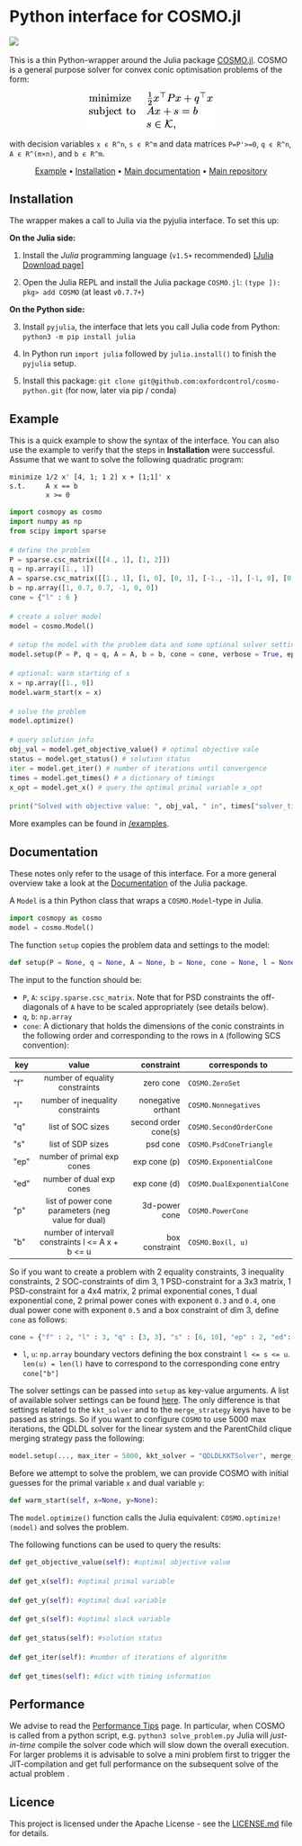 # Python interface for COSMO.jl

  <a href="https://travis-ci.org/oxfordcontrol/cosmo-python"><img src="https://travis-ci.org/oxfordcontrol/cosmo-python.svg?branch=master"></a>

This is a thin Python-wrapper around the Julia package [COSMO.jl](https://github.com/oxfordcontrol/COSMO.jl). COSMO is a general purpose solver for convex conic optimisation problems of the form:
<p align="center">
<img src="https://github.com/migarstka/COSMO_assets/blob/master/cosmo_format.png" width=220px>
</p>


with decision variables `x ϵ R^n`, `s ϵ R^m` and data matrices `P=P'>=0`, `q ϵ R^n`, `A ϵ R^(m×n)`, and `b ϵ R^m`. 


<p align="center">
  <a href="#example">Example</a> •
  <a href="#installation">Installation</a> •
  <a href="https://oxfordcontrol.github.io/COSMO.jl/stable/">Main documentation</a> •
  <a href="https://github.com/oxfordcontrol/COSMO.jl">Main repository</a> 
</p>

## Installation
The wrapper makes a call to Julia via the pyjulia interface. To set this up:

**On the Julia side:**

1. Install the *Julia* programming language (`v1.5+` recommended) [[Julia Download page]](https://julialang.org/downloads/)

2. Open the Julia REPL and install the Julia package `COSMO.jl`: `(type ]): pkg> add COSMO` (at least `v0.7.7+`)

**On the Python side:**

3. Install `pyjulia`, the interface that lets you call Julia code from Python: `python3 -m pip install julia` 

4. In Python run `import julia` followed by `julia.install()` to finish the `pyjulia` setup.

5. Install this package: `git clone git@github.com:oxfordcontrol/cosmo-python.git` (for now, later via pip / conda)


## Example
This is a quick example to show the syntax of the interface. You can also use the example to verify that the steps in **Installation** were successful. Assume that we want to solve the following quadratic program:
```
minimize 1/2 x' [4, 1; 1 2] x + [1;1]' x
s.t.     A x == b 
         x >= 0
```
```python
import cosmopy as cosmo
import numpy as np
from scipy import sparse

# define the problem
P = sparse.csc_matrix([[4., 1], [1, 2]])
q = np.array([1., 1])
A = sparse.csc_matrix([[1., 1], [1, 0], [0, 1], [-1., -1], [-1, 0], [0, -1]])
b = np.array([1, 0.7, 0.7, -1, 0, 0])
cone = {"l" : 6 }

# create a solver model
model = cosmo.Model()

# setup the model with the problem data and some optional solver settings
model.setup(P = P, q = q, A = A, b = b, cone = cone, verbose = True, eps_abs = 1e-5, max_iter = 4000)

# optional: warm starting of x
x = np.array([1., 0])
model.warm_start(x = x)

# solve the problem
model.optimize()

# query solution info
obj_val = model.get_objective_value() # optimal objective vale
status = model.get_status() # solution status
iter = model.get_iter() # number of iterations until convergence
times = model.get_times() # a dictionary of timings 
x_opt = model.get_x() # query the optimal primal variable x_opt

print("Solved with objective value: ", obj_val, " in", times["solver_time"], "s.")
```
More examples can be found in [/examples](https://github.com/oxfordcontrol/cosmo-python/tree/master/examples).

## Documentation
These notes only refer to the usage of this interface. For a more general overview take a look at the [Documentation](https://oxfordcontrol.github.io/COSMO.jl/stable/) of the Julia package.

A `Model` is a thin Python class that wraps a `COSMO.Model`-type in Julia.
```python
import cosmopy as cosmo
model = cosmo.Model()
```
The function `setup` copies the problem data and settings to the model:
```python
def setup(P = None, q = None, A = None, b = None, cone = None, l = None, u = None, settings**)
```
The input to the function should be:
- `P`, `A`: `scipy.sparse.csc_matrix`. Note that for PSD constraints the off-diagonals of `A` have to be scaled appropriately (see details below).
- `q`, `b`: `np.array`
- `cone`: A dictionary that holds the dimensions of the conic constraints in the following order and corresponding to the rows in `A` (following SCS convention):


| key        | value           | constraint  | corresponds to |
| ------------- |:-------------:| -----:|------ |
| "f"      | number of equality constraints | zero cone |  `COSMO.ZeroSet` |
| "l"      | number of inequality constraints |  nonegative orthant | `COSMO.Nonnegatives` |
| "q" | list of SOC sizes  | second order cone(s) | `COSMO.SecondOrderCone` |
| "s" | list of SDP sizes  | psd cone | `COSMO.PsdConeTriangle` |
| "ep" | number of primal exp cones  | exp cone (p) | `COSMO.ExponentialCone` |
| "ed" | number of dual exp cones  | exp cone (d) | `COSMO.DualExponentialCone` |
| "p" | list of power cone parameters (neg value for dual)  | 3d-power cone | `COSMO.PowerCone` |
| "b" | number of intervall constraints l <= A x + b <= u  | box constraint | `COSMO.Box(l, u)` |

So if you want to create a problem with 2 equality constraints, 3 inequality constraints, 2 SOC-constraints of dim 3, 1 PSD-constraint for a 3x3 matrix, 1 PSD-constraint for a 4x4 matrix, 2 primal exponential cones, 1 dual exponential cone, 2 primal power cones with exponent `0.3` and `0.4`, one dual power cone with exponent `0.5` and a box constraint of dim 3, define `cone` as follows:
```python
cone = {"f" : 2, "l" : 3, "q" : [3, 3], "s" : [6, 10], "ep" : 2, "ed": 1, "p" : [0.3, 0.4, -0.5], "b" : 3}
```
- `l`, `u`: `np.array` boundary vectors defining the box constraint `l <= s <= u`. `len(u) = len(l)` have to correspond to the corresponding cone entry `cone["b"]`

The solver settings can be passed into `setup` as key-value arguments. A list of available solver settings can be found [here](https://oxfordcontrol.github.io/COSMO.jl/stable/getting_started/#Settings-1). The only difference is that settings related to the `kkt_solver` and to the `merge_strategy` keys have to be passed as strings. So if you want to configure `COSMO` to use 5000 max  iterations, the QDLDL solver for the linear system and the ParentChild clique merging strategy pass the following:
```python
model.setup(..., max_iter = 5000, kkt_solver = "QDLDLKKTSolver", merge_strategy = "ParentChildMerge")
```

Before we attempt to solve the problem, we can provide COSMO with initial guesses for the primal variable `x` and dual variable `y`:
```python
def warm_start(self, x=None, y=None):
```

The `model.optimize()` function calls the Julia equivalent: `COSMO.optimize!(model)` and solves the problem.

The following functions can be used to query the results:
```python
def get_objective_value(self): #optimal objective value

def get_x(self): #optimal primal variable

def get_y(self): #optimal dual variable

def get_s(self): #optimal slack variable

def get_status(self): #solution status

def get_iter(self): #number of iterations of algorithm

def get_times(self): #dict with timing information
```

## Performance
We advise to read the [Performance Tips](https://oxfordcontrol.github.io/COSMO.jl/stable/performance/) page. In particular, when COSMO is called from a python script, e.g. `python3 solve_problem.py` Julia will *just-in-time* compile the solver code which will slow down the overall execution. For larger problems it is advisable to solve a mini problem first to trigger the JIT-compilation and get full performance on the subsequent solve of the actual problem .

## Licence
This project is licensed under the Apache License - see the [LICENSE.md](LICENSE.md) file for details.
